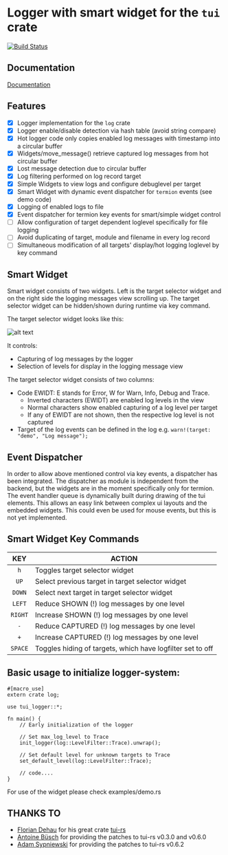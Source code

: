 # Logger with smart widget for the `tui` crate

[![Build Status](https://travis-ci.org/gin66/tui-logger.svg?branch=master)](https://travis-ci.org/gin66/tui-logger)

## Documentation

[Documentation](https://docs.rs/tui-logger/0.3.1/tui_logger/)

## Features

- [X] Logger implementation for the `log` crate
- [X] Logger enable/disable detection via hash table (avoid string compare)
- [X] Hot logger code only copies enabled log messages with timestamp into a circular buffer
- [X] Widgets/move_message() retrieve captured log messages from hot circular buffer
- [X] Lost message detection due to circular buffer
- [X] Log filtering performed on log record target
- [X] Simple Widgets to view logs and configure debuglevel per target
- [X] Smart Widget with dynamic event dispatcher for `termion` events (see demo code)
- [X] Logging of enabled logs to file
- [X] Event dispatcher for termion key events for smart/simple widget control
- [ ] Allow configuration of target dependent loglevel specifically for file logging
- [ ] Avoid duplicating of target, module and filename in every log record
- [ ] Simultaneous modification of all targets' display/hot logging loglevel by key command

## Smart Widget

Smart widget consists of two widgets. Left is the target selector widget and
on the right side the logging messages view scrolling up. The target selector widget
can be hidden/shown during runtime via key command.

The target selector widget looks like this:

   ![alt text](https://github.com/gin66/tui-logger/blob/master/doc/example.png?raw=true)

It controls:

- Capturing of log messages by the logger
- Selection of levels for display in the logging message view
 
The target selector widget consists of two columns:

- Code EWIDT: E stands for Error, W for Warn, Info, Debug and Trace.
  + Inverted characters (EWIDT) are enabled log levels in the view
  + Normal characters show enabled capturing of a log level per target
  + If any of EWIDT are not shown, then the respective log level is not captured
- Target of the log events can be defined in the log e.g. `warn!(target: "demo", "Log message");`
 
## Event Dispatcher

In order to allow above mentioned control via key events, a dispatcher has been integrated.
The dispatcher as module is independent from the backend, but the widgets are in the moment
specifically only for termion. The event handler queue is dynamically built during drawing of
the tui elements. This allows an easy link between complex ui layouts and the embedded widgets.
This could even be used for mouse events, but this is not yet implemented.

## Smart Widget Key Commands

|  KEY   | ACTION 
|:------:|-----------------------------------------------------------|
| `h`    | Toggles target selector widget
| `UP`   | Select previous target in target selector widget
| `DOWN` | Select next target in target selector widget
| `LEFT` | Reduce SHOWN (!) log messages by one level
| `RIGHT`| Increase SHOWN (!) log messages by one level
| `-`    | Reduce CAPTURED (!) log messages by one level
| `+`    | Increase CAPTURED (!) log messages by one level
| `SPACE`| Toggles hiding of targets, which have logfilter set to off
 
## Basic usage to initialize logger-system:
```
#[macro_use]
extern crate log;

use tui_logger::*;

fn main() {
    // Early initialization of the logger

    // Set max_log_level to Trace
    init_logger(log::LevelFilter::Trace).unwrap();

    // Set default level for unknown targets to Trace
    set_default_level(log::LevelFilter::Trace);

    // code....
}
```

For use of the widget please check examples/demo.rs

## THANKS TO

* [Florian Dehau](https://github.com/fdehau) for his great crate [tui-rs](https://github.com/fdehau/tui-rs)
* [Antoine Büsch](https://github.com/abusch) for providing the patches to tui-rs v0.3.0 and v0.6.0
* [Adam Sypniewski](https://github.com/ajsyp) for providing the patches to tui-rs v0.6.2
